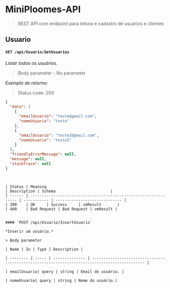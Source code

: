 # MiniPloomes-API

>REST API com endpoint para leitura e cadastro de usuários e clientes

   
## Usuario

#### `GET /api/Usuario/GetUsuarios`

*Listar todos os usuários.*

  

> Body parameter - No parameter

  

*Exemplo de retorno:*

>Status code: 200

```json
{
  "data": [
    {
      "emailUsuario": "teste@gmail.com",
      "nomeUsuario": "teste"
    },
    {
      "emailUsuario": "teste2@gmail.com",
      "nomeUsuario": "teste2"
    }
  ],
  "friendlyErrorMessage": null,
  "message": null,
  "stackTrace": null
}
```

```


| Status | Meaning                                                          | Description | Schema                        |
| ------ | ---------------------------------------------------------------- | ----------- | ----------------------------- |
| 200    | OK     | Success     | vmResult       |
| 400    | Bad Request | Bad Request | vmResult |


#### `POST /api/Usuario/InsertUsuario`

*Inserir um usuário.*

> Body parameter

| Name | In | Type | Description |

| -------- | ----- | -------------- | --------------------------------------------------------------------------------------------- |

| emailUsuario| query | string | Email do usuário. |

| nomeUsuario| query | string | Nome do usuário.|